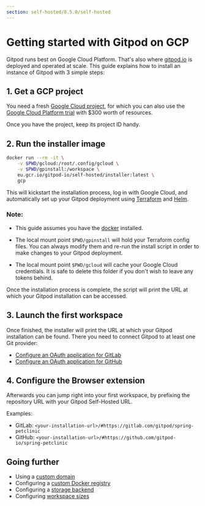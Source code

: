 ```yaml
---
section: self-hosted/0.5.0/self-hosted
---
```


# Getting started with Gitpod on GCP

Gitpod runs best on Google Cloud Platform. That's also where [gitpod.io](https://gitpod.io) is deployed and operated at scale.
This guide explains how to install an instance of Gitpod with 3 simple steps:

## 1. Get a GCP project

You need a fresh [Google Cloud project](https://cloud.google.com/resource-manager/docs/creating-managing-projects), for which you can also use the [Google Cloud Platform trial](https://console.cloud.google.com/freetrial) with $300 worth of resources.

Once you have the project, keep its project ID handy.

## 2. Run the installer image

```bash
docker run --rm -it \
    -v $PWD/gcloud:/root/.config/gcloud \
    -v $PWD/gpinstall:/workspace \
    eu.gcr.io/gitpod-io/self-hosted/installer:latest \
    gcp
```

This will kickstart the installation process, log in with Google Cloud, and automatically set up your Gitpod deployment using [Terraform](https://www.terraform.io) and [Helm](https://helm.sh).

### Note:

- This guide assumes you have the [docker](https://docs.docker.com/engine/install/) installed.

- The local mount point `$PWD/gpinstall` will hold your Terraform config files. You can always modify them and re-run the install script in order to make changes to your Gitpod deployment.

- The local mount point `$PWD/gcloud` will cache your Google Cloud credentials. It is safe to delete this folder if you don't wish to leave any tokens behind.

Once the installation process is complete, the script will print the URL at which your Gitpod installation can be accessed.

## 3. Launch the first workspace

Once finished, the installer will print the URL at which your Gitpod installation can be found. There you need to connect Gitpod to at least one Git provider:

- [Configure an OAuth application for GitLab](/docs/gitlab-integration/#oauth-application)
- [Configure an OAuth application for GitHub](/docs/github-integration/#oauth-application)

## 4. Configure the Browser extension

Afterwards you can jump right into your first workspace, by prefixing the repository URL with your Gitpod Self-Hosted URL.

Examples:

- GitLab: `<your-installation-url>/#https://gitlab.com/gitpod/spring-petclinic`
- GitHub: `<your-installation-url>/#https://github.com/gitpod-io/spring-petclinic`

## Going further

- Using a [custom domain](./domain/)
- Configuring a [custom Docker registry](./docker-registry/)
- Configuring a [storage backend](./storage/)
- Configuring [workspace sizes](./workspaces/)
